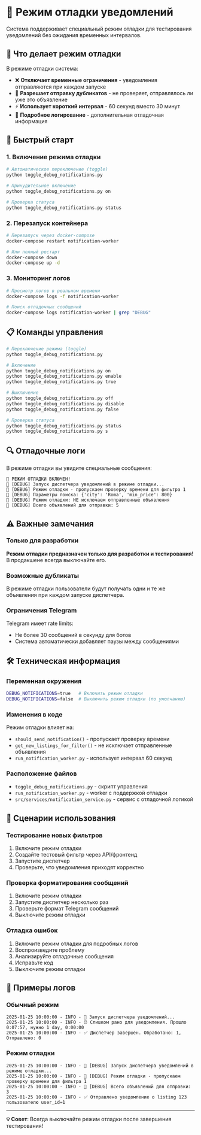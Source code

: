 # 🐛 Режим отладки уведомлений

Система поддерживает специальный режим отладки для тестирования уведомлений без ожидания временных интервалов.

## 🎯 Что делает режим отладки

В режиме отладки система:

- ❌ **Отключает временные ограничения** - уведомления отправляются при каждом запуске
- 🔄 **Разрешает отправку дубликатов** - не проверяет, отправлялось ли уже это объявление
- ⚡ **Использует короткий интервал** - 60 секунд вместо 30 минут
- 📝 **Подробное логирование** - дополнительная отладочная информация

## 🚀 Быстрый старт

### 1. Включение режима отладки

```bash
# Автоматическое переключение (toggle)
python toggle_debug_notifications.py

# Принудительное включение
python toggle_debug_notifications.py on

# Проверка статуса
python toggle_debug_notifications.py status
```

### 2. Перезапуск контейнера

```bash
# Перезапуск через docker-compose
docker-compose restart notification-worker

# Или полный рестарт
docker-compose down
docker-compose up -d
```

### 3. Мониторинг логов

```bash
# Просмотр логов в реальном времени
docker-compose logs -f notification-worker

# Поиск отладочных сообщений
docker-compose logs notification-worker | grep "DEBUG"
```

## 📋 Команды управления

```bash
# Переключение режима (toggle)
python toggle_debug_notifications.py

# Включение
python toggle_debug_notifications.py on
python toggle_debug_notifications.py enable
python toggle_debug_notifications.py true

# Выключение
python toggle_debug_notifications.py off
python toggle_debug_notifications.py disable
python toggle_debug_notifications.py false

# Проверка статуса
python toggle_debug_notifications.py status
python toggle_debug_notifications.py s
```

## 🔍 Отладочные логи

В режиме отладки вы увидите специальные сообщения:

```
🐛 РЕЖИМ ОТЛАДКИ ВКЛЮЧЕН!
🐛 [DEBUG] Запуск диспетчера уведомлений в режиме отладки...
🐛 [DEBUG] Режим отладки - пропускаем проверку времени для фильтра 1
🐛 [DEBUG] Параметры поиска: {'city': 'Roma', 'min_price': 800}
🐛 [DEBUG] Режим отладки: НЕ исключаем отправленные объявления
🐛 [DEBUG] Всего объявлений для отправки: 5
```

## ⚠️ Важные замечания

### Только для разработки

**Режим отладки предназначен только для разработки и тестирования!**
В продакшене всегда выключайте его.

### Возможные дубликаты

В режиме отладки пользователи будут получать одни и те же объявления при каждом запуске диспетчера.

### Ограничения Telegram

Telegram имеет rate limits:

- Не более 30 сообщений в секунду для ботов
- Система автоматически добавляет паузы между сообщениями

## 🛠️ Техническая информация

### Переменная окружения

```bash
DEBUG_NOTIFICATIONS=true   # Включить режим отладки
DEBUG_NOTIFICATIONS=false  # Выключить режим отладки (по умолчанию)
```

### Изменения в коде

Режим отладки влияет на:

- `should_send_notification()` - пропускает проверку времени
- `get_new_listings_for_filter()` - не исключает отправленные объявления
- `run_notification_worker.py` - использует интервал 60 секунд

### Расположение файлов

- `toggle_debug_notifications.py` - скрипт управления
- `run_notification_worker.py` - worker с поддержкой отладки
- `src/services/notification_service.py` - сервис с отладочной логикой

## 📖 Сценарии использования

### Тестирование новых фильтров

1. Включите режим отладки
2. Создайте тестовый фильтр через API/фронтенд
3. Запустите диспетчер
4. Проверьте, что уведомления приходят корректно

### Проверка форматирования сообщений

1. Включите режим отладки
2. Запустите диспетчер несколько раз
3. Проверьте формат Telegram сообщений
4. Выключите режим отладки

### Отладка ошибок

1. Включите режим отладки для подробных логов
2. Воспроизведите проблему
3. Анализируйте отладочные сообщения
4. Исправьте код
5. Выключите режим отладки

## 🎨 Примеры логов

### Обычный режим

```
2025-01-25 10:00:00 - INFO - 🔔 Запуск диспетчера уведомлений...
2025-01-25 10:00:00 - INFO - ⏰ Слишком рано для уведомления. Прошло 0:07:57, нужно 1 day, 0:00:00
2025-01-25 10:00:00 - INFO - ✅ Диспетчер завершен. Обработано: 1, Отправлено: 0
```

### Режим отладки

```
2025-01-25 10:00:00 - INFO - 🐛 [DEBUG] Запуск диспетчера уведомлений в режиме отладки...
2025-01-25 10:00:00 - INFO - 🐛 [DEBUG] Режим отладки - пропускаем проверку времени для фильтра 1
2025-01-25 10:00:00 - INFO - 🐛 [DEBUG] Всего объявлений для отправки: 3
2025-01-25 10:00:00 - INFO - ✅ Отправлено уведомление о listing 123 пользователю user_id=1
```

---

**💡 Совет**: Всегда выключайте режим отладки после завершения тестирования!
